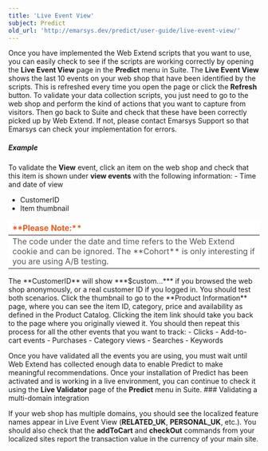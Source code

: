 ```yaml
---
title: 'Live Event View'
subject: Predict
old_url: 'http://emarsys.dev/predict/user-guide/live-event-view/'
---
```


Once you have implemented the Web Extend scripts that you want to use, you can easily check to see if the scripts are working correctly by opening the **Live Event View** page in the **Predict** menu in Suite. The **Live Event View** shows the last 10 events on your web shop that have been identified by the scripts. This is refreshed every time you open the page or click the **Refresh** button. To validate your data collection scripts, you just need to go to the web shop and perform the kind of actions that you want to capture from visitors. Then go back to Suite and check that these have been correctly picked up by Web Extend. If not, please contact Emarsys Support so that Emarsys can check your implementation for errors.

##### Example

 To validate the **View** event, click an item on the web shop and check that this item is shown under **view events** with the following information: - Time and date of view
- CustomerID
- Item thumbnail
 
<table border="0" cellpadding="1" class="wikitable" style="width: 100%; border-width: 0px; border-style: solid;"><thead><tr><th style="text-align: left; border-color: #fff; background-color: #fff; color: #eb5a19;">**Please Note:**</th> </tr></thead><tbody><tr><td style="text-align: left; border-color: #fff; background-color: #fff; color: #555555;">The code under the date and time refers to the Web Extend cookie and can be ignored. The **Cohort** is only interesting if you are using A/B testing.</td> </tr></tbody></table> The **CustomerID** will show ***$custom...*** if you browsed the web shop anonymously, or a real customer ID if you logged in. You should test both scenarios. Click the thumbnail to go to the **Product Information** page, where you can see the item ID, category, price and availability as defined in the Product Catalog. Clicking the item link should take you back to the page where you originally viewed it. You should then repeat this process for all the other events that you want to track: - Clicks
- Add-to-cart events
- Purchases
- Category views
- Searches
- Keywords
 
 Once you have validated all the events you are using, you must wait until Web Extend has collected enough data to enable Predict to make meaningful recommendations. Once your installation of Predict has been activated and is working in a live environment, you can continue to check it using the **Live Validator** page of the **Predict** menu in Suite. ### Validating a multi-domain integration

 If your web shop has multiple domains, you should see the localized feature names appear in Live Event View (**RELATED_UK**, **PERSONAL_UK**, etc.). You should also check that the **addToCart** and **checkOut** commands from your localized sites report the transaction value in the currency of your main site.